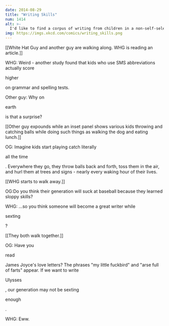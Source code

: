 ```yaml
---
date: 2014-08-29
title: "Writing Skills"
num: 1414
alt: >-
  I'd like to find a corpus of writing from children in a non-self-selected sample (e.g. handwritten letters to the president from everyone in the same teacher's 7th grade class every year)--and score the kids today versus the kids 20 years ago on various objective measures of writing quality. I've heard the idea that exposure to all this amateur peer practice is hurting us, but I'd bet on the generation that conducts the bulk of their social lives via the written word over the generation that occasionally wrote book reports and letters to grandma once a year, any day.
img: https://imgs.xkcd.com/comics/writing_skills.png
---
```

[[White Hat Guy and another guy are walking along. WHG is reading an article.]]

WHG: Weird - another study found that kids who use SMS abbreviations actually score 

higher

 on grammar and spelling tests.

Other guy: Why on 

earth

 is that a surprise?

[[Other guy expounds while an inset panel shows various kids throwing and catching balls while doing such things as walking the dog and eating lunch.]]

OG: Imagine kids start playing catch literally 

all the time

. Everywhere they go, they throw balls back and forth, toss them in the air, and hurl them at trees and signs - nearly every waking hour of their lives.

[[WHG starts to walk away.]]

OG:Do you think their generation will suck at baseball because they learned sloppy skills?

WHG: ...so you think someone will become a great writer while 

sexting

?

[[They both walk together.]]

OG: Have you 

read

 James Joyce's love letters? The phrases "my little fuckbird" and "arse full of farts" appear. If we want to write 

Ulysses

, our generation may not be sexting 

enough

. 

WHG: Eww.

